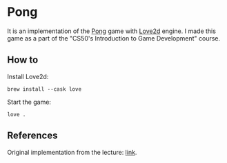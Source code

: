 # Pong

It is an implementation of the [Pong](https://en.wikipedia.org/wiki/Pong) game with [Love2d](https://love2d.org) engine. I made this game as a part of the "CS50's Introduction to Game Development" course.

## How to

Install Love2d:
```
brew install --cask love
```

Start the game:
```
love .
```

## References

Original implementation from the lecture: [link](https://github.com/games50/pong).